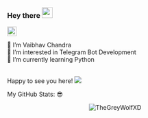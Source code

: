 ### Hey there <img src="https://media.giphy.com/media/hvRJCLFzcasrR4ia7z/giphy.gif" width="25px">
<a href="https://t.me/GreyWolfXD">
  <img align="left" alt="GreyWolfXD Telegram" width="22px" src="https://img.icons8.com/nolan/64/telegram-app.png" />
</a>
<br/>
<br/>
👋 I’m Vaibhav Chandra</br>
👀 I’m interested in Telegram Bot Development</br>
🌱 I’m currently learning Python</br>
</br>

<!---
TheGreyWolfXD/TheGreyWolfXD is a ✨ special ✨ repository because its `README.md` (this file) appears on your GitHub profile.
You can click the Preview link to take a look at your changes.
--->
Happy to see you here! ![](https://visitor-badge.glitch.me/badge?page_id=TheGreyWolfXD)
<br/>

My GitHub Stats: 😎

<p align="center"> <img src="https://github-readme-stats.vercel.app/api?username=TheGreyWolfXD&show_icons=true&theme=gotham" alt="TheGreyWolfXD" />

